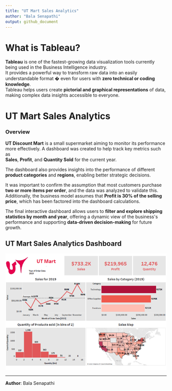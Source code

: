 ```yaml
---
title: "UT Mart Sales Analytics"
author: "Bala Senapathi"
output: github_document
---
```


# What is Tableau?

**Tableau** is one of the fastest-growing data visualization tools currently being used in the Business Intelligence industry.  
It provides a powerful way to transform raw data into an easily understandable format � even for users with **zero technical or coding knowledge**.  
Tableau helps users create **pictorial and graphical representations** of data, making complex data insights accessible to everyone.

# UT Mart Sales Analytics

### Overview

**UT Discount Mart** is a small supermarket aiming to monitor its performance more effectively. A dashboard was created to help track key metrics such as  
**Sales**, **Profit**, and **Quantity Sold** for the current year.

The dashboard also provides insights into the performance of different **product categories** and **regions**, enabling better strategic decisions.

It was important to confirm the assumption that most customers purchase **two or more items per order**, and the data was analyzed to validate this.  
Additionally, the business model assumes that **Profit is 30% of the selling price**, which has been factored into the dashboard calculations.

The final interactive dashboard allows users to **filter and explore shipping statistics by month and year**, offering a dynamic view of the business's performance and supporting **data-driven decision-making** for future growth.

## UT Mart Sales Analytics Dashboard

![](https://github.com/balusena/logistics/blob/main/UT_Mart_Sales/Screenshots/UT%20Mart%20Sales%20PNG.PNG)

---

**Author**: Bala Senapathi
